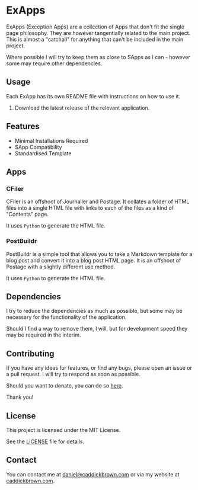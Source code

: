 # ExApps
ExApps (Exception Apps) are a collection of Apps that don't fit the single page philosophy. They are however tangentially related to the main project. This is almost a "catchall" for anything that can't be included in the main project.

Where possible I will try to keep them as close to SApps as I can - however some may require other dependencies.

## Usage
Each ExApp has its own README file with instructions on how to use it.
1. Download the latest release of the relevant application.

## Features
- Minimal Installations Required
- SApp Compatibility
- Standardised Template

## Apps
### CFiler
CFiler is an offshoot of Journaller and Postage. It collates a folder of HTML files into a single HTML file with links to each of the files as a kind of "Contents" page.

It uses `Python` to generate the HTML file.

### PostBuildr
PostBuildr is a simple tool that allows you to take a Markdown template for a blog post and convert it into a blog post HTML page. It is an offshoot of Postage with a slightly different use method.

It uses `Python` to generate the HTML file.

## Dependencies
I try to reduce the dependencies as much as possible, but some may be necessary for the functionality of the application.

Should I find a way to remove them, I will, but for development speed they may be required in the interim.

## Contributing
If you have any ideas for features, or find any bugs, please open an issue or a pull request. I will try to respond as soon as possible.

Should you want to donate, you can do so [here](https://www.buymeacoffee.com/caddickbrown).

Thank you!

## License
This project is licensed under the MIT License.

See the [LICENSE](../LICENSE) file for details.

## Contact
You can contact me at [daniel@caddickbrown.com](mailto:daniel@caddickbrown.com) or via my website at [caddickbrown.com](https://caddickbrown.com).